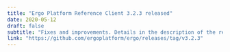 ```yaml
---
title: "Ergo Platform Reference Client 3.2.3 released"
date: 2020-05-12
draft: false
subtitle: "Fixes and improvements. Details in the description of the release"
link: "https://github.com/ergoplatform/ergo/releases/tag/v3.2.3"
---
```

